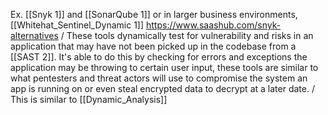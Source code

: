 Ex. 
[[Snyk 1]] and [[SonarQube 1]] or in larger business environments, [[Whitehat_Sentinel_Dynamic 1]]
https://www.saashub.com/snyk-alternatives
/
These tools dynamically test for vulnerability and risks in an application that may have not been picked up in the codebase from a [[SAST 2]]. It's able to do this by checking for errors and exceptions the application may be throwing to certain user input, these tools are similar to what pentesters and threat actors will use to compromise the system an app is running on or even steal encrypted data to decrypt at a later date.
/
This is similar to [[Dynamic_Analysis]]

